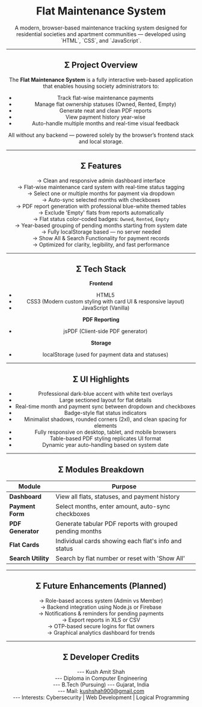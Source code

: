 <div align="center">
<h1>Flat Maintenance System</h1>
A modern, browser-based maintenance tracking system designed for residential societies and apartment communities — developed using `HTML`, `CSS`, and `JavaScript`.

---

## Σ Project Overview

The **Flat Maintenance System** is a fully interactive web-based application that enables housing society administrators to:

- Track flat-wise maintenance payments
- Manage flat ownership statuses (Owned, Rented, Empty)
- Generate neat and clean PDF reports
- View payment history year-wise
- Auto-handle multiple months and real-time visual feedback

All without any backend — powered solely by the browser’s frontend stack and local storage.

---

## Σ Features

-> Clean and responsive admin dashboard interface  
-> Flat-wise maintenance card system with real-time status tagging  
-> Select one or multiple months for payment via dropdown  
-> Auto-sync selected months with checkboxes  
-> PDF report generation with professional blue-white themed tables  
-> Exclude 'Empty' flats from reports automatically  
-> Flat status color-coded badges: `Owned`, `Rented`, `Empty`  
-> Year-based grouping of pending months starting from system date  
-> Fully localStorage based — no server needed  
-> Show All & Search Functionality for payment records  
-> Optimized for clarity, legibility, and fast performance

---

## Σ Tech Stack

**Frontend**
- HTML5  
- CSS3 (Modern custom styling with card UI & responsive layout)  
- JavaScript (Vanilla)  

**PDF Reporting**
- jsPDF (Client-side PDF generator)  

**Storage**
- localStorage (used for payment data and statuses)  

---

## Σ UI Highlights

- Professional dark-blue accent with white text overlays  
- Large sectioned layout for flat details  
- Real-time month and payment sync between dropdown and checkboxes  
- Badge-style flat status indicators  
- Minimalist shadows, rounded corners (2xl), and clean spacing for elements  
- Fully responsive on desktop, tablet, and mobile browsers  
- Table-based PDF styling replicates UI format  
- Dynamic year auto-handling based on system date

---

## Σ Modules Breakdown

| Module               | Purpose                                                |
|----------------------|--------------------------------------------------------|
| **Dashboard**        | View all flats, statuses, and payment history          |
| **Payment Form**     | Select months, enter amount, auto-sync checkboxes      |
| **PDF Generator**    | Generate tabular PDF reports with grouped pending months |
| **Flat Cards**       | Individual cards showing each flat's info and status   |
| **Search Utility**   | Search by flat number or reset with 'Show All'         |

---

## Σ Future Enhancements (Planned)

-> Role-based access system (Admin vs Member)  
-> Backend integration using Node.js or Firebase  
-> Notifications & reminders for pending payments  
-> Export reports in XLS or CSV  
-> OTP-based secure logins for flat owners  
-> Graphical analytics dashboard for trends  

---

## Σ Developer Credits

--- Kush Amit Shah  
--- Diploma in Computer Engineering  
--- B.Tech (Pursuing)
--- Gujarat, India  
--- Mail: kushshah900@gmail.com  
--- Interests: Cybersecurity | Web Development | Logical Programming  
